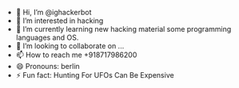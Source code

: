- 👋 Hi, I’m @ighackerbot
- 👀 I’m interested in hacking
- 🌱 I’m currently learning new hacking material some programming languages and OS.
- 💞️ I’m looking to collaborate on ...
- 📫 How to reach me +918717986200
- 😄 Pronouns: berlin
- ⚡ Fun fact: Hunting For UFOs Can Be Expensive

<!---
ighackerbot/ighackerbot is a ✨ special ✨ repository because its `README.md` (this file) appears on your GitHub profile.
You can click the Preview link to take a look at your changes.
--->
